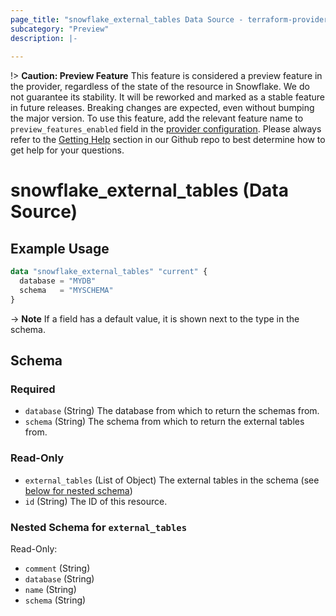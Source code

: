 ```yaml
---
page_title: "snowflake_external_tables Data Source - terraform-provider-snowflake"
subcategory: "Preview"
description: |-
  
---
```


!> **Caution: Preview Feature** This feature is considered a preview feature in the provider, regardless of the state of the resource in Snowflake. We do not guarantee its stability. It will be reworked and marked as a stable feature in future releases. Breaking changes are expected, even without bumping the major version. To use this feature, add the relevant feature name to `preview_features_enabled` field in the [provider configuration](https://registry.terraform.io/providers/snowflakedb/snowflake/latest/docs#schema). Please always refer to the [Getting Help](https://github.com/snowflakedb/terraform-provider-snowflake?tab=readme-ov-file#getting-help) section in our Github repo to best determine how to get help for your questions.

# snowflake_external_tables (Data Source)



## Example Usage

```terraform
data "snowflake_external_tables" "current" {
  database = "MYDB"
  schema   = "MYSCHEMA"
}
```

-> **Note** If a field has a default value, it is shown next to the type in the schema.

<!-- schema generated by tfplugindocs -->
## Schema

### Required

- `database` (String) The database from which to return the schemas from.
- `schema` (String) The schema from which to return the external tables from.

### Read-Only

- `external_tables` (List of Object) The external tables in the schema (see [below for nested schema](#nestedatt--external_tables))
- `id` (String) The ID of this resource.

<a id="nestedatt--external_tables"></a>
### Nested Schema for `external_tables`

Read-Only:

- `comment` (String)
- `database` (String)
- `name` (String)
- `schema` (String)
